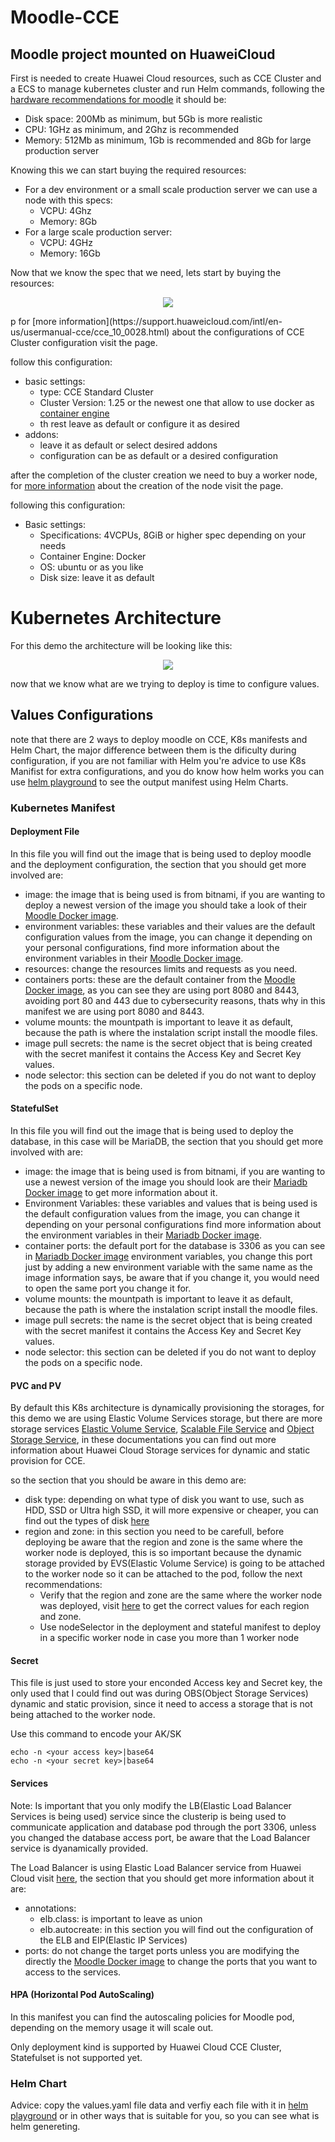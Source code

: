 # Moodle-CCE
## Moodle project mounted on HuaweiCloud
First is needed to create Huawei Cloud resources, such as CCE Cluster and a ECS to manage kubernetes cluster and run Helm commands, following the [hardware recommendations for moodle](https://docs.moodle.org/403/en/Installing_Moodle) it should be:
- Disk space: 200Mb as minimum, but 5Gb is more realistic
- CPU: 1GHz as minimum, and 2Ghz is recommended
- Memory: 512Mb as minimum, 1Gb is recommended and 8Gb for large production server

Knowing this we can start buying the required resources:
- For a dev environment or a small scale production server we can use a node with this specs:
  - VCPU: 4Ghz
  - Memory: 8Gb
- For a large scale production server:
  - VCPU: 4GHz
  - Memory: 16Gb

Now that we know the spec that we need, lets start by buying the resources:
<p align="center">
 <img src="https://github.com/Limbo-Dev/Moodle-CCE/blob/main/images/moodle-cce.png" />
</p>p
for [more information](https://support.huaweicloud.com/intl/en-us/usermanual-cce/cce_10_0028.html) about the configurations of CCE Cluster configuration visit the page.

follow this configuration:
- basic settings:
  - type: CCE Standard Cluster
  - Cluster Version: 1.25 or the newest one that allow to use docker as [container engine](https://support.huaweicloud.com/intl/en-us/usermanual-cce/cce_10_0405.html#cce_10_0405__clusterUpgradeTo1_28)
  - th rest leave as default or configure it as desired
- addons:
  - leave it as default or select desired addons
  - configuration can be as default or a desired configuration

after the completion of the cluster creation we need to buy a worker node, for [more information](https://support.huaweicloud.com/intl/en-us/usermanual-cce/cce_10_0363.html) about the creation of the node visit the page.

following this configuration:
- Basic settings:
  - Specifications: 4VCPUs, 8GiB or higher spec depending on your needs
  - Container Engine: Docker
  - OS: ubuntu or as you like
  - Disk size: leave it as default
# Kubernetes Architecture
For this demo the architecture will be looking like this:

<p align="center">
  <img src="https://github.com/Limbo-Dev/Moodle-CCE/blob/main/images/kubernetes-moodle-hld.png"/>
</p>

now that we know what are we trying to deploy is time to configure values.

## Values Configurations
note that there are 2 ways to deploy moodle on CCE, K8s manifests and Helm Chart, the major difference between them is the dificulty during configuration, if you are not familiar with Helm you're advice to use K8s Manifist for extra configurations, and you do know how helm works you can use [helm playground](https://helm-playground.com/) to see the output manifest using Helm Charts.
### Kubernetes Manifest
#### Deployment File
In this file you will find out the image that is being used to deploy moodle and the deployment configuration, the section that you should get more involved are:
- image: the image that is being used is from bitnami, if you are wanting to deploy a newest version of the image you should take a look of their [Moodle Docker image](https://hub.docker.com/r/bitnami/moodle).
- environment variables: these variables and their values are the default configuration values from the image, you can change it depending on your personal configurations, find more information about the environment variables in their [Moodle Docker image](https://hub.docker.com/r/bitnami/moodle).
- resources: change the resources limits and requests as you need.
- containers ports: these are the default container from the [Moodle Docker image](https://hub.docker.com/r/bitnami/moodle), as you can see they are using port 8080 and 8443, avoiding port 80 and 443 due to cybersecurity reasons, thats why in this manifest we are using port 8080 and 8443.
- volume mounts: the mountpath is important to leave it as default, because the path is where the instalation script install the moodle files.
- image pull secrets: the name is the secret object that is being created with the secret manifest it contains the Access Key and Secret Key values.
- node selector: this section can be deleted if you do not want to deploy the pods on a specific node.

#### StatefulSet
In this file you will find out the image that is being used to deploy the database, in this case will be MariaDB, the section that you should get more involved with are:
- image: the image that is being used is from bitnami, if you are wanting to use a newest version of the image you should look are their [Mariadb Docker image](https://hub.docker.com/r/bitnami/mariadb) to get more information about it.
- Environment Variables: these variables and values that is being used is the default configuration values from the image, you can change it depending on your personal configurations find more information about the environment variables in their [Mariadb Docker image](https://hub.docker.com/r/bitnami/mariadb).
- container ports: the default port for the database is 3306 as you can see in [Mariadb Docker image](https://hub.docker.com/r/bitnami/mariadb) environment variables, you change this port just by adding a new environment variable with the same name as the image information says, be aware that if you change it, you would need to open the same port you change it for.
- volume mounts: the mountpath is important to leave it as default, because the path is where the instalation script install the moodle files.
- image pull secrets: the name is the secret object that is being created with the secret manifest it contains the Access Key and Secret Key values.
- node selector: this section can be deleted if you do not want to deploy the pods on a specific node.

#### PVC and PV
By default this K8s architecture is dynamically provisioning the storages, for this demo we are using Elastic Volume Services storage, but there are more storage services [Elastic Volume Service](https://support.huaweicloud.com/intl/en-us/usermanual-cce/cce_10_0613.html), [Scalable File Service](https://support.huaweicloud.com/intl/en-us/usermanual-cce/cce_10_0617.html) and [Object Storage Service](https://support.huaweicloud.com/intl/en-us/usermanual-cce/cce_10_0628.html), in these documentations you can find out more information about Huawei Cloud Storage services for dynamic and static provision for CCE.

so the section that you should be aware in this demo are:
- disk type: depending on what type of disk you want to use, such as HDD, SSD or Ultra high SSD, it will more expensive or cheaper, you can find out the types of disk [here](https://support.huaweicloud.com/intl/en-us/usermanual-cce/cce_10_0615.html)
- region and zone: in this section you need to be carefull, before deploying be aware that the region and zone is the same where the worker node is deployed, this is so important because the dynamic storage provided by EVS(Elastic Volume Service) is going to be attached to the worker node so it can be attached to the pod, follow the next recommendations:
  - Verify that the region and zone are the same where the worker node was deployed, visit [here](https://developer.huaweicloud.com/intl/en-us/endpoint) to get the correct values for each region and zone.
  - Use nodeSelector in the deployment and stateful manifest to deploy in a specific worker node in case you more than 1 worker node
#### Secret
This file is just used to store your enconded Access key and Secret key, the only used that I could find out was during OBS(Object Storage Services) dynamic and static provision, since it need to access a storage that is not being attached to the worker node.

Use this command to encode your AK/SK
```
echo -n <your access key>|base64
echo -n <your secret key>|base64
```
#### Services
Note: Is important that you only modify the LB(Elastic Load Balancer Services is being used) service since the clusterip is being used to communicate application and database pod through the port 3306, unless you changed the database access port, be aware that the Load Balancer service is dyanamically provided.

The Load Balancer is using Elastic Load Balancer service from Huawei Cloud visit [here](https://support.huaweicloud.com/intl/en-us/usermanual-cce/cce_10_0681.html), the section that you should get more information about it are:
- annotations:
  - elb.class: is important to leave as union
  - elb.autocreate: in this section you will find out the configuration of the ELB and EIP(Elastic IP Services)
- ports: do not change the target ports unless you are modifying the directly the [Moodle Docker image](https://hub.docker.com/r/bitnami/moodle) to change the ports that you want to access to the services.
#### HPA (Horizontal Pod AutoScaling)
In this manifest you can find the autoscaling policies for Moodle pod, depending on the memory usage it will scale out.

Only deployment kind is supported by Huawei Cloud CCE Cluster, Statefulset is not supported yet.
### Helm Chart
Advice: copy the values.yaml file data and verfiy each file with it in [helm playground](https://helm-playground.com/) or in other ways that is suitable for you, so you can see what is helm genereting.
